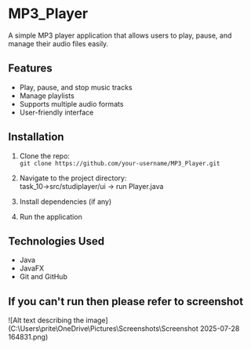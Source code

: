 # MP3_Player

A simple MP3 player application that allows users to play, pause, and manage their audio files easily.

## Features

- Play, pause, and stop music tracks
- Manage playlists
- Supports multiple audio formats
- User-friendly interface

## Installation

1. Clone the repo:  
   `git clone https://github.com/your-username/MP3_Player.git`

2. Navigate to the project directory:  
   task_10->src/studiplayer/ui -> run Player.java

3. Install dependencies (if any)
4. Run the application

## Technologies Used

- Java
- JavaFX
- Git and GitHub

## If you can't run then please refer to screenshot
![Alt text describing the image](C:\Users\prite\OneDrive\Pictures\Screenshots\Screenshot 2025-07-28 164831.png)
